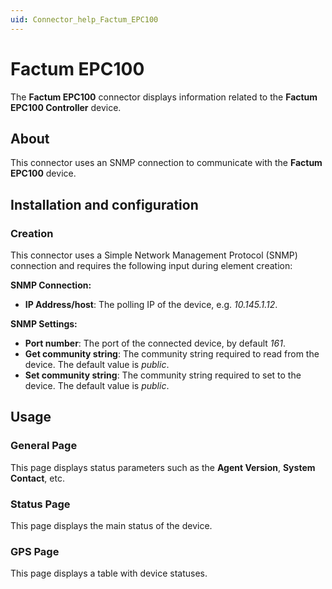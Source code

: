 ```yaml
---
uid: Connector_help_Factum_EPC100
---
```


# Factum EPC100

The **Factum EPC100** connector displays information related to the **Factum EPC100 Controller** device.

## About

This connector uses an SNMP connection to communicate with the **Factum EPC100** device.

## Installation and configuration

### Creation

This connector uses a Simple Network Management Protocol (SNMP) connection and requires the following input during element creation:

**SNMP Connection:**

- **IP Address/host**: The polling IP of the device, e.g. *10.145.1.12*.

**SNMP Settings:**

- **Port number**: The port of the connected device, by default *161*.
- **Get community string**: The community string required to read from the device. The default value is *public*.
- **Set community string**: The community string required to set to the device. The default value is *public*.

## Usage

### General Page

This page displays status parameters such as the **Agent Version**, **System Contact**, etc.

### Status Page

This page displays the main status of the device.

### GPS Page

This page displays a table with device statuses.
